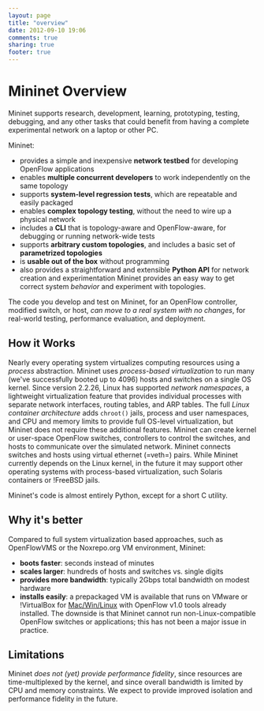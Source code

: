 ```yaml
---
layout: page
title: "overview"
date: 2012-09-10 19:06
comments: true
sharing: true
footer: true
---
```

Mininet Overview
=============

Mininet supports research, development, learning, prototyping, testing, debugging, and any other tasks that could benefit from having a complete experimental network on a laptop or other PC.

Mininet:
* provides a simple and inexpensive **network testbed** for developing OpenFlow applications
* enables **multiple concurrent developers** to work independently on the same topology
* supports **system-level regression tests**, which are repeatable and easily packaged
* enables **complex topology testing**, without the need to wire up a physical network
* includes a **CLI** that is topology-aware and OpenFlow-aware, for debugging or running network-wide tests
* supports **arbitrary custom topologies**, and includes a basic set of **parametrized topologies**
* is **usable out of the box** without programming
* also provides a straightforward and extensible **Python API** for network creation and experimentation
Mininet provides an easy way to get correct system _behavior_ and experiment with topologies.

The code you develop and test on Mininet, for an OpenFlow controller, modified switch, or host, _can move to a real system with no changes_, for real-world testing, performance evaluation, and deployment.


How it Works
-------------

Nearly every operating system virtualizes computing resources using a _process_ abstraction. Mininet uses _process-based virtualization_ to run many (we've successfully booted up to 4096) hosts and switches on a single OS kernel. Since version 2.2.26, Linux has supported _network namespaces_, a lightweight virtualization feature that provides individual processes with separate network interfaces, routing tables, and ARP tables. The full _Linux container architecture_ adds `chroot()` jails, process and user namespaces, and CPU  and memory limits to provide full OS-level virtualization, but Mininet does not require these additional features. Mininet can create kernel or user-space OpenFlow switches, controllers to control the switches, and hosts to communicate over the simulated network. Mininet connects switches and hosts using virtual ethernet (=veth=) pairs. While Mininet currently depends on the Linux kernel, in the future it may support other operating systems with process-based virtualization, such Solaris containers or !FreeBSD jails.

Mininet's code is almost entirely Python, except for a short C utility.


Why it's better
----------------

Compared to full system virtualization based approaches, such as OpenFlowVMS or the Noxrepo.org VM environment, Mininet:
* **boots faster**: seconds instead of minutes
* **scales larger**: hundreds of hosts and switches vs. single digits
* **provides more bandwidth**: typically 2Gbps total bandwidth on modest hardware
* **installs easily**: a prepackaged VM is available that runs on VMware or !VirtualBox for [Mac/Win/Linux](Mac/Win/Linux) with OpenFlow v1.0 tools already installed.
The downside is that Mininet cannot run non-Linux-compatible OpenFlow switches or applications; this has not been a major issue in practice.


Limitations
------------

Mininet _does not (yet) provide performance fidelity_, since resources are time-multiplexed by the kernel, and since overall bandwidth is limited by CPU and memory constraints. We expect to provide improved isolation and performance fidelity in the future.

